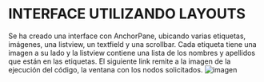 # INTERFACE UTILIZANDO LAYOUTS

Se ha creado una interface con AnchorPane, ubicando varias etiquetas, imágenes, una listview, un textfield y una scrollbar.
Cada etiqueta tiene una imagen a su lado y la listview contiene una lista de los nombres y apellidos que están en las etiquetas.
El siguiente link remite a la imagen de la ejecución del código, la ventana con los nodos solicitados.
![imagen](https://github.com/AntonioSalazar2/Programaci-n-en-ambientes-gr-ficos/assets/168608885/52d84b74-8182-476d-8299-127ecf6ae91b)
